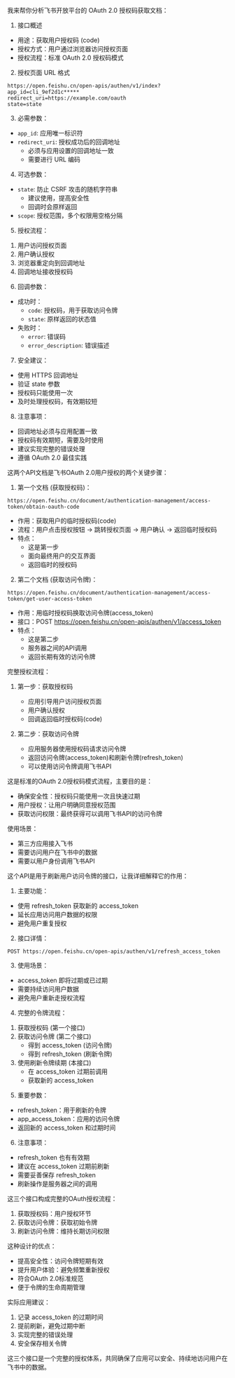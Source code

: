 我来帮你分析飞书开放平台的 OAuth 2.0 授权码获取文档：

1. 接口概述
- 用途：获取用户授权码 (code)
- 授权方式：用户通过浏览器访问授权页面
- 授权流程：标准 OAuth 2.0 授权码模式

2. 授权页面 URL 格式
```
https://open.feishu.cn/open-apis/authen/v1/index?
app_id=cli_9ef2d1c*****
redirect_uri=https://example.com/oauth
state=state
```

3. 必需参数：
- `app_id`: 应用唯一标识符
- `redirect_uri`: 授权成功后的回调地址
  - 必须与应用设置的回调地址一致
  - 需要进行 URL 编码

4. 可选参数：
- `state`: 防止 CSRF 攻击的随机字符串
  - 建议使用，提高安全性
  - 回调时会原样返回
- `scope`: 授权范围，多个权限用空格分隔

5. 授权流程：
1) 用户访问授权页面
2) 用户确认授权
3) 浏览器重定向到回调地址
4) 回调地址接收授权码

6. 回调参数：
- 成功时：
  - `code`: 授权码，用于获取访问令牌
  - `state`: 原样返回的状态值
- 失败时：
  - `error`: 错误码
  - `error_description`: 错误描述

7. 安全建议：
- 使用 HTTPS 回调地址
- 验证 state 参数
- 授权码只能使用一次
- 及时处理授权码，有效期较短

8. 注意事项：
- 回调地址必须与应用配置一致
- 授权码有效期短，需要及时使用
- 建议实现完整的错误处理
- 遵循 OAuth 2.0 最佳实践

这两个API文档是飞书OAuth 2.0用户授权的两个关键步骤：

1. 第一个文档 (获取授权码)：
```
https://open.feishu.cn/document/authentication-management/access-token/obtain-oauth-code
```
- 作用：获取用户的临时授权码(code)
- 流程：用户点击授权按钮 -> 跳转授权页面 -> 用户确认 -> 返回临时授权码
- 特点：
  - 这是第一步
  - 面向最终用户的交互界面
  - 返回临时的授权码

2. 第二个文档 (获取访问令牌)：
```
https://open.feishu.cn/document/authentication-management/access-token/get-user-access-token
```
- 作用：用临时授权码换取访问令牌(access_token)
- 接口：POST https://open.feishu.cn/open-apis/authen/v1/access_token
- 特点：
  - 这是第二步
  - 服务器之间的API调用
  - 返回长期有效的访问令牌

完整授权流程：
1. 第一步：获取授权码
   - 应用引导用户访问授权页面
   - 用户确认授权
   - 回调返回临时授权码(code)

2. 第二步：获取访问令牌
   - 应用服务器使用授权码请求访问令牌
   - 返回访问令牌(access_token)和刷新令牌(refresh_token)
   - 可以使用访问令牌调用飞书API

这是标准的OAuth 2.0授权码模式流程，主要目的是：
- 确保安全性：授权码只能使用一次且快速过期
- 用户授权：让用户明确同意授权范围
- 获取访问权限：最终获得可以调用飞书API的访问令牌

使用场景：
- 第三方应用接入飞书
- 需要访问用户在飞书中的数据
- 需要以用户身份调用飞书API

这个API是用于刷新用户访问令牌的接口，让我详细解释它的作用：

1. 主要功能：
- 使用 refresh_token 获取新的 access_token
- 延长应用访问用户数据的权限
- 避免用户重复授权

2. 接口详情：
```
POST https://open.feishu.cn/open-apis/authen/v1/refresh_access_token
```

3. 使用场景：
- access_token 即将过期或已过期
- 需要持续访问用户数据
- 避免用户重新走授权流程

4. 完整的令牌流程：
1) 获取授权码 (第一个接口)
2) 获取访问令牌 (第二个接口)
   - 得到 access_token (访问令牌)
   - 得到 refresh_token (刷新令牌)
3) 使用刷新令牌续期 (本接口)
   - 在 access_token 过期前调用
   - 获取新的 access_token

5. 重要参数：
- refresh_token：用于刷新的令牌
- app_access_token：应用的访问令牌
- 返回新的 access_token 和过期时间

6. 注意事项：
- refresh_token 也有有效期
- 建议在 access_token 过期前刷新
- 需要妥善保存 refresh_token
- 刷新操作是服务器之间的调用

这三个接口构成完整的OAuth授权流程：
1. 获取授权码：用户授权环节
2. 获取访问令牌：获取初始令牌
3. 刷新访问令牌：维持长期访问权限

这种设计的优点：
- 提高安全性：访问令牌短期有效
- 提升用户体验：避免频繁重新授权
- 符合OAuth 2.0标准规范
- 便于令牌的生命周期管理

实际应用建议：
1. 记录 access_token 的过期时间
2. 提前刷新，避免过期中断
3. 实现完整的错误处理
4. 安全保存相关令牌

这三个接口是一个完整的授权体系，共同确保了应用可以安全、持续地访问用户在飞书中的数据。


